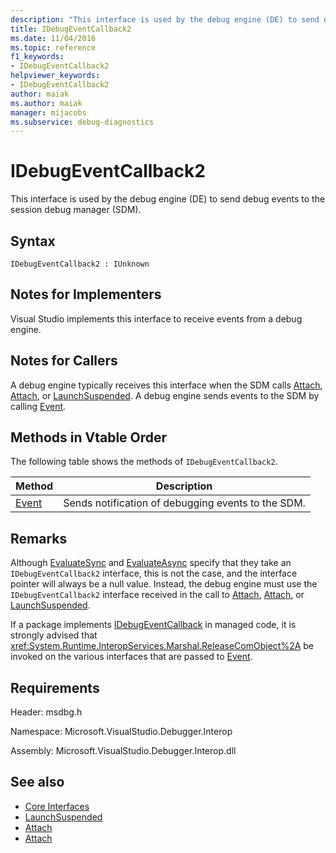 ```yaml
---
description: "This interface is used by the debug engine (DE) to send debug events to the session debug manager (SDM)."
title: IDebugEventCallback2
ms.date: 11/04/2016
ms.topic: reference
f1_keywords:
- IDebugEventCallback2
helpviewer_keywords:
- IDebugEventCallback2
author: maiak
ms.author: maiak
manager: mijacobs
ms.subservice: debug-diagnostics
---
```

# IDebugEventCallback2

This interface is used by the debug engine (DE) to send debug events to the session debug manager (SDM).

## Syntax

```
IDebugEventCallback2 : IUnknown
```

## Notes for Implementers
 Visual Studio implements this interface to receive events from a debug engine.

## Notes for Callers
 A debug engine typically receives this interface when the SDM calls [Attach](../../../extensibility/debugger/reference/idebugprogram2-attach.md), [Attach](../../../extensibility/debugger/reference/idebugengine2-attach.md), or [LaunchSuspended](../../../extensibility/debugger/reference/idebugenginelaunch2-launchsuspended.md). A debug engine sends events to the SDM by calling [Event](../../../extensibility/debugger/reference/idebugeventcallback2-event.md).

## Methods in Vtable Order
 The following table shows the methods of `IDebugEventCallback2`.

|Method|Description|
|------------|-----------------|
|[Event](../../../extensibility/debugger/reference/idebugeventcallback2-event.md)|Sends notification of debugging events to the SDM.|

## Remarks
 Although [EvaluateSync](../../../extensibility/debugger/reference/idebugexpression2-evaluatesync.md) and [EvaluateAsync](../../../extensibility/debugger/reference/idebugexpression2-evaluateasync.md) specify that they take an `IDebugEventCallback2` interface, this is not the case, and the interface pointer will always be a null value. Instead, the debug engine must use the `IDebugEventCallback2` interface received in the call to [Attach](../../../extensibility/debugger/reference/idebugprogram2-attach.md), [Attach](../../../extensibility/debugger/reference/idebugengine2-attach.md), or [LaunchSuspended](../../../extensibility/debugger/reference/idebugenginelaunch2-launchsuspended.md).

 If a package implements [IDebugEventCallback](../../../extensibility/debugger/reference/idebugeventcallback2.md) in managed code, it is strongly advised that <xref:System.Runtime.InteropServices.Marshal.ReleaseComObject%2A> be invoked on the various interfaces that are passed to [Event](../../../extensibility/debugger/reference/idebugeventcallback2-event.md).

## Requirements
 Header: msdbg.h

 Namespace: Microsoft.VisualStudio.Debugger.Interop

 Assembly: Microsoft.VisualStudio.Debugger.Interop.dll

## See also
- [Core Interfaces](../../../extensibility/debugger/reference/core-interfaces.md)
- [LaunchSuspended](../../../extensibility/debugger/reference/idebugenginelaunch2-launchsuspended.md)
- [Attach](../../../extensibility/debugger/reference/idebugprogram2-attach.md)
- [Attach](../../../extensibility/debugger/reference/idebugengine2-attach.md)

